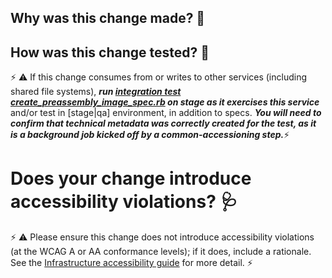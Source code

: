 ## Why was this change made? 🤔



## How was this change tested? 🤨

⚡ ⚠ If this change consumes from or writes to other services (including shared file systems), ***run [integration test create_preassembly_image_spec.rb](https://github.com/sul-dlss/infrastructure-integration-test) on stage as it exercises this service*** and/or test in [stage|qa] environment, in addition to specs.  ***You will need to confirm that technical metadata was correctly created for the test, as it is a background job kicked off by a common-accessioning step.***⚡



# Does your change introduce accessibility violations? 🩺

⚡ ⚠ Please ensure this change does not introduce accessibility violations (at the WCAG A or AA conformance levels); if it does, include a rationale. See the [Infrastructure accessibility guide](https://github.com/sul-dlss/DeveloperPlaybook/blob/main/best-practices/infra-accessibility.md) for more detail. ⚡



